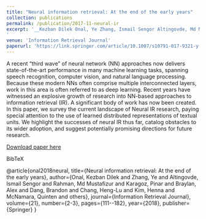 ```yaml
---
title: "Neural information retrieval: At the end of the early years"
collection: publications
permalink: /publication/2017-11-neural-ir
excerpt: '__Kezban Dilek Onal, Ye Zhang, Ismail Sengor Altingovde, Md Mustafizur Rahman, Pinar Karagoz, Alex Braylan, Brandon Dang, Heng-Lu Chang, Henna Kim, Quinten McNamara, Aaron Angert, Edward Banner, Vivek Khetan, Tyler McDonnell, An Thanh Nguyen, Dan Xu, Byron C. Wallace, Maarten de Rijke, and Matthew Lease__. A recent “third wave” of neural network (NN) approaches now delivers state-of-the-art performance in many machine learning tasks, spanning speech recognition, computer vision, and natural language processing. Because these modern NNs often comprise multiple interconnected layers, work in this area is often referred to as deep learning. Recent years have witnessed an explosive growth of research into NN-based approaches to information retrieval (IR). A significant body of work has now been created. In this paper, we survey the current landscape of Neural IR research, paying special attention to the use of learned distributed representations of textual units. We highlight the successes of neural IR thus far, catalog obstacles to its wider adoption, and suggest potentially promising directions for future research.
'
venue: 'Information Retrieval Journal'
paperurl: 'https://link.springer.com/article/10.1007/s10791-017-9321-y'
---
```

A recent “third wave” of neural network (NN) approaches now delivers state-of-the-art performance in many machine learning tasks, spanning speech recognition, computer vision, and natural language processing. Because these modern NNs often comprise multiple interconnected layers, work in this area is often referred to as deep learning. Recent years have witnessed an explosive growth of research into NN-based approaches to information retrieval (IR). A significant body of work has now been created. In this paper, we survey the current landscape of Neural IR research, paying special attention to the use of learned distributed representations of textual units. We highlight the successes of neural IR thus far, catalog obstacles to its wider adoption, and suggest potentially promising directions for future research.

[Download paper here](https://link.springer.com/article/10.1007/s10791-017-9321-y)

BibTeX

@article{onal2018neural,
  title={Neural information retrieval: At the end of the early years},
  author={Onal, Kezban Dilek and Zhang, Ye and Altingovde, Ismail Sengor and Rahman, Md Mustafizur and Karagoz, Pinar and Braylan, Alex and Dang, Brandon and Chang, Heng-Lu and Kim, Henna and McNamara, Quinten and others},
  journal={Information Retrieval Journal},
  volume={21},
  number={2-3},
  pages={111--182},
  year={2018},
  publisher={Springer}
}